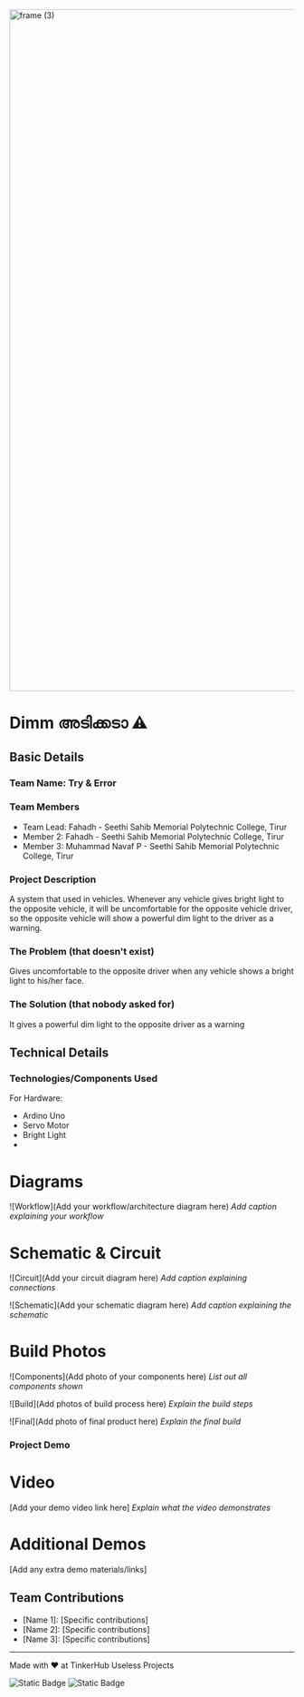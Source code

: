 <img width="3188" height="1202" alt="frame (3)" src="https://github.com/user-attachments/assets/517ad8e9-ad22-457d-9538-a9e62d137cd7" />


# Dimm അടിക്കടാ ⚠️


## Basic Details
### Team Name: Try & Error


### Team Members
- Team Lead: Fahadh - Seethi Sahib Memorial Polytechnic College, Tirur
- Member 2: Fahadh - Seethi Sahib Memorial Polytechnic College, Tirur
- Member 3: Muhammad Navaf P - Seethi Sahib Memorial Polytechnic College, Tirur

### Project Description
A system that used in vehicles. Whenever any vehicle gives bright light to the opposite vehicle, it will be uncomfortable for the opposite vehicle driver, so the opposite vehicle will show a powerful dim light to the driver as a warning.

### The Problem (that doesn't exist)
Gives uncomfortable to the opposite driver when any vehicle shows a bright light to his/her face.

### The Solution (that nobody asked for)
It gives a powerful dim light to the opposite driver as a warning

## Technical Details
### Technologies/Components Used

For Hardware:
- Ardino Uno
- Servo Motor
- Bright Light
- 
# Diagrams
![Workflow](Add your workflow/architecture diagram here)
*Add caption explaining your workflow*

# Schematic & Circuit
![Circuit](Add your circuit diagram here)
*Add caption explaining connections*

![Schematic](Add your schematic diagram here)
*Add caption explaining the schematic*

# Build Photos
![Components](Add photo of your components here)
*List out all components shown*

![Build](Add photos of build process here)
*Explain the build steps*

![Final](Add photo of final product here)
*Explain the final build*

### Project Demo
# Video
[Add your demo video link here]
*Explain what the video demonstrates*

# Additional Demos
[Add any extra demo materials/links]

## Team Contributions
- [Name 1]: [Specific contributions]
- [Name 2]: [Specific contributions]
- [Name 3]: [Specific contributions]

---
Made with ❤️ at TinkerHub Useless Projects 

![Static Badge](https://img.shields.io/badge/TinkerHub-24?color=%23000000&link=https%3A%2F%2Fwww.tinkerhub.org%2F)
![Static Badge](https://img.shields.io/badge/UselessProjects--25-25?link=https%3A%2F%2Fwww.tinkerhub.org%2Fevents%2FQ2Q1TQKX6Q%2FUseless%2520Projects)



